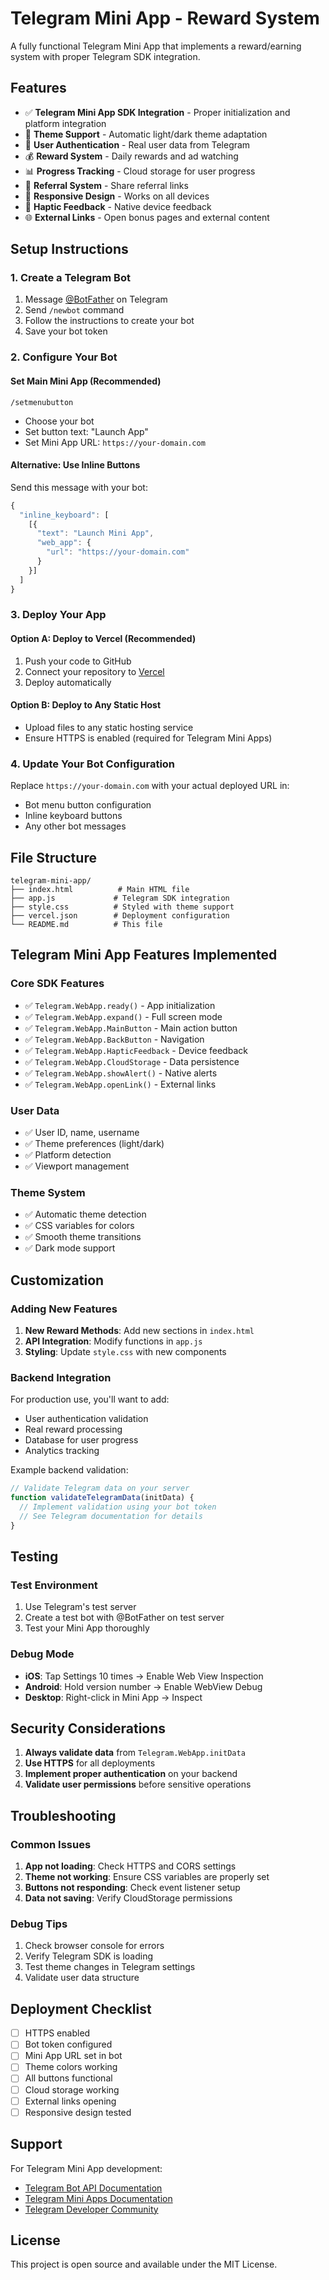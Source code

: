 # Telegram Mini App - Reward System

A fully functional Telegram Mini App that implements a reward/earning system with proper Telegram SDK integration.

## Features

- ✅ **Telegram Mini App SDK Integration** - Proper initialization and platform integration
- 🎨 **Theme Support** - Automatic light/dark theme adaptation
- 👤 **User Authentication** - Real user data from Telegram
- 💰 **Reward System** - Daily rewards and ad watching
- 📊 **Progress Tracking** - Cloud storage for user progress
- 🔗 **Referral System** - Share referral links
- 📱 **Responsive Design** - Works on all devices
- 🎯 **Haptic Feedback** - Native device feedback
- 🌐 **External Links** - Open bonus pages and external content

## Setup Instructions

### 1. Create a Telegram Bot

1. Message [@BotFather](https://t.me/botfather) on Telegram
2. Send `/newbot` command
3. Follow the instructions to create your bot
4. Save your bot token

### 2. Configure Your Bot

#### Set Main Mini App (Recommended)

```
/setmenubutton
```

- Choose your bot
- Set button text: "Launch App"
- Set Mini App URL: `https://your-domain.com`

#### Alternative: Use Inline Buttons

Send this message with your bot:

```javascript
{
  "inline_keyboard": [
    [{
      "text": "Launch Mini App",
      "web_app": {
        "url": "https://your-domain.com"
      }
    }]
  ]
}
```

### 3. Deploy Your App

#### Option A: Deploy to Vercel (Recommended)

1. Push your code to GitHub
2. Connect your repository to [Vercel](https://vercel.com)
3. Deploy automatically

#### Option B: Deploy to Any Static Host

- Upload files to any static hosting service
- Ensure HTTPS is enabled (required for Telegram Mini Apps)

### 4. Update Your Bot Configuration

Replace `https://your-domain.com` with your actual deployed URL in:

- Bot menu button configuration
- Inline keyboard buttons
- Any other bot messages

## File Structure

```
telegram-mini-app/
├── index.html          # Main HTML file
├── app.js             # Telegram SDK integration
├── style.css          # Styled with theme support
├── vercel.json        # Deployment configuration
└── README.md          # This file
```

## Telegram Mini App Features Implemented

### Core SDK Features

- ✅ `Telegram.WebApp.ready()` - App initialization
- ✅ `Telegram.WebApp.expand()` - Full screen mode
- ✅ `Telegram.WebApp.MainButton` - Main action button
- ✅ `Telegram.WebApp.BackButton` - Navigation
- ✅ `Telegram.WebApp.HapticFeedback` - Device feedback
- ✅ `Telegram.WebApp.CloudStorage` - Data persistence
- ✅ `Telegram.WebApp.showAlert()` - Native alerts
- ✅ `Telegram.WebApp.openLink()` - External links

### User Data

- ✅ User ID, name, username
- ✅ Theme preferences (light/dark)
- ✅ Platform detection
- ✅ Viewport management

### Theme System

- ✅ Automatic theme detection
- ✅ CSS variables for colors
- ✅ Smooth theme transitions
- ✅ Dark mode support

## Customization

### Adding New Features

1. **New Reward Methods**: Add new sections in `index.html`
2. **API Integration**: Modify functions in `app.js`
3. **Styling**: Update `style.css` with new components

### Backend Integration

For production use, you'll want to add:

- User authentication validation
- Real reward processing
- Database for user progress
- Analytics tracking

Example backend validation:

```javascript
// Validate Telegram data on your server
function validateTelegramData(initData) {
  // Implement validation using your bot token
  // See Telegram documentation for details
}
```

## Testing

### Test Environment

1. Use Telegram's test server
2. Create a test bot with @BotFather on test server
3. Test your Mini App thoroughly

### Debug Mode

- **iOS**: Tap Settings 10 times → Enable Web View Inspection
- **Android**: Hold version number → Enable WebView Debug
- **Desktop**: Right-click in Mini App → Inspect

## Security Considerations

1. **Always validate data** from `Telegram.WebApp.initData`
2. **Use HTTPS** for all deployments
3. **Implement proper authentication** on your backend
4. **Validate user permissions** before sensitive operations

## Troubleshooting

### Common Issues

1. **App not loading**: Check HTTPS and CORS settings
2. **Theme not working**: Ensure CSS variables are properly set
3. **Buttons not responding**: Check event listener setup
4. **Data not saving**: Verify CloudStorage permissions

### Debug Tips

1. Check browser console for errors
2. Verify Telegram SDK is loading
3. Test theme changes in Telegram settings
4. Validate user data structure

## Deployment Checklist

- [ ] HTTPS enabled
- [ ] Bot token configured
- [ ] Mini App URL set in bot
- [ ] Theme colors working
- [ ] All buttons functional
- [ ] Cloud storage working
- [ ] External links opening
- [ ] Responsive design tested

## Support

For Telegram Mini App development:

- [Telegram Bot API Documentation](https://core.telegram.org/bots/api)
- [Telegram Mini Apps Documentation](https://core.telegram.org/bots/webapps)
- [Telegram Developer Community](https://t.me/BotAPI)

## License

This project is open source and available under the MIT License.
